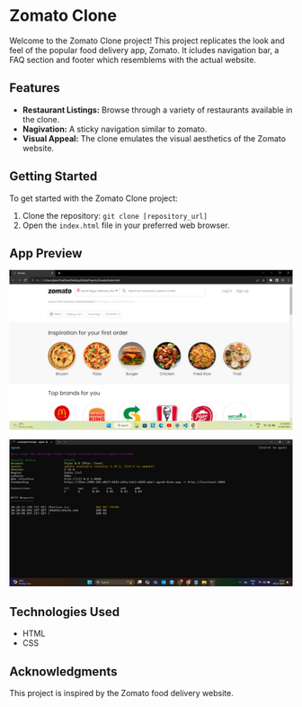 # Zomato Clone

Welcome to the Zomato Clone project! This project replicates the look and feel of the popular food delivery app, Zomato. It icludes navigation bar, a FAQ section and footer which resemblems with the actual website.

## Features

- **Restaurant Listings:** Browse through a variety of restaurants available in the clone.
- **Nagivation:** A sticky navigation similar to zomato.
- **Visual Appeal:** The clone emulates the visual aesthetics of the Zomato website.

## Getting Started

To get started with the Zomato Clone project:

1. Clone the repository: `git clone [repository_url]`
2. Open the `index.html` file in your preferred web browser.

## App Preview

![Zomato Clone Preview](app-preview.png)

![SERVER CLONNING](ngrok_clonning.png)

## Technologies Used

- HTML
- CSS

## Acknowledgments

This project is inspired by the Zomato food delivery website.

